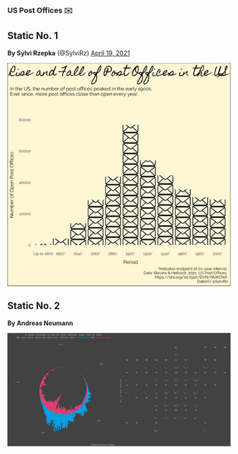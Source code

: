 ### US Post Offices ✉️

## Static No. 1

**By Sylvi Rzepka** (@SylviRz)
<a href="https://twitter.com/SylviRz/status/1384223728960110601"> April
19, 2021 </a>

![](README_files/figure-gfm/sylvi-rzepka.jpg)<!-- -->


## Static No. 2

**By Andreas Neumann**

![](README_files/figure-gfm/andreas.neumann.png)<!-- -->

